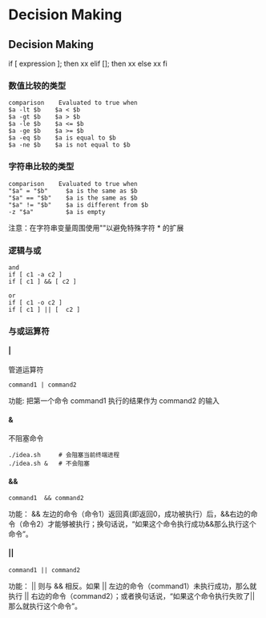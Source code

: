 # Decision Making

## Decision Making

if \[ expression ]; then xx elif \[]; then xx else xx fi

### 数值比较的类型

```shell
comparison    Evaluated to true when
$a -lt $b    $a < $b
$a -gt $b    $a > $b
$a -le $b    $a <= $b
$a -ge $b    $a >= $b
$a -eq $b    $a is equal to $b
$a -ne $b    $a is not equal to $b
```

### 字符串比较的类型

```shell
comparison    Evaluated to true when
"$a" = "$b"     $a is the same as $b
"$a" == "$b"    $a is the same as $b
"$a" != "$b"    $a is different from $b
-z "$a"         $a is empty
```

注意：在字符串变量周围使用""以避免特殊字符 \* 的扩展

### 逻辑与或

```shell
and 
if [ c1 -a c2 ]
if [ c1 ] && [ c2 ]

or
if [ c1 -o c2 ]
if [ c1 ] || [  c2 ]
```

### 与或运算符

#### |

管道运算符

```shell
command1 | command2
```

功能: 把第一个命令 command1 执行的结果作为 command2 的输入

#### &

不阻塞命令

```shell
./idea.sh     # 会阻塞当前终端进程
./idea.sh &   # 不会阻塞
```

#### &&

```shell
command1  && command2
```

功能： && 左边的命令（命令1）返回真(即返回0，成功被执行）后，&&右边的命令（命令2）才能够被执行；换句话说，“如果这个命令执行成功&&那么执行这个命令”。

#### ||

```shell
command1 || command2
```

功能： || 则与 && 相反。如果 || 左边的命令（command1）未执行成功，那么就执行 || 右边的命令（command2）；或者换句话说，“如果这个命令执行失败了||那么就执行这个命令”。

